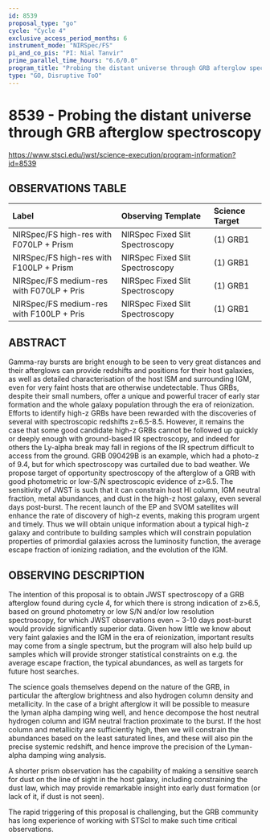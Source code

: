 ```yaml
---
id: 8539
proposal_type: "go"
cycle: "Cycle 4"
exclusive_access_period_months: 6
instrument_mode: "NIRSpec/FS"
pi_and_co_pis: "PI: Nial Tanvir"
prime_parallel_time_hours: "6.6/0.0"
program_title: "Probing the distant universe through GRB afterglow spectroscopy"
type: "GO, Disruptive ToO"
---
```

# 8539 - Probing the distant universe through GRB afterglow spectroscopy
https://www.stsci.edu/jwst/science-execution/program-information?id=8539
## OBSERVATIONS TABLE
| Label                                   | Observing Template                | Science Target |
| :-------------------------------------- | :-------------------------------- | :------------- |
| NIRSpec/FS high-res with F070LP + Prism | NIRSpec Fixed Slit Spectroscopy   | (1) GRB1       |
| NIRSpec/FS high-res with F100LP + Prism | NIRSpec Fixed Slit Spectroscopy   | (1) GRB1       |
| NIRSpec/FS medium-res with F070LP + Pris | NIRSpec Fixed Slit Spectroscopy   | (1) GRB1       |
| NIRSpec/FS medium-res with F100LP + Pris | NIRSpec Fixed Slit Spectroscopy   | (1) GRB1       |

## ABSTRACT

Gamma-ray bursts are bright enough to be seen to very great distances and their afterglows can provide redshifts and positions for their host galaxies, as well as detailed characterisation of the host ISM and surrounding IGM, even for very faint hosts that are otherwise undetectable. Thus GRBs, despite their small numbers, offer a unique and powerful tracer of early star formation and the whole galaxy population through the era of reionization. Efforts to identify high-z GRBs have been rewarded with the discoveries of several with spectroscopic redshifts z=6.5-8.5. However, it remains the case that some good candidate high-z GRBs cannot be followed up quickly or deeply enough with ground-based IR spectroscopy, and indeed for others the Ly-alpha break may fall in regions of the IR spectrum difficult to access from the ground. GRB 090429B is an example, which had a photo-z of 9.4, but for which spectroscopy was curtailed due to bad weather. We propose target of opportunity spectroscopy of the afterglow of a GRB with good photometric or low-S/N spectroscopic evidence of z>6.5. The sensitivity of JWST is such that it can constrain host HI column, IGM neutral fraction, metal abundances, and dust in the high-z host galaxy, even several days post-burst. The recent launch of the EP and SVOM satellites will enhance the rate of discovery of high-z events, making this program urgent and timely. Thus we will obtain unique information about a typical high-z galaxy and contribute to building samples which will constrain population properties of primordial galaxies across the luminosity function, the average escape fraction of ionizing radiation, and the evolution of the IGM.

## OBSERVING DESCRIPTION

The intention of this proposal is to obtain JWST spectroscopy of a GRB afterglow found during cycle 4, for which there is strong indication of z>6.5, based on ground photometry or low S/N and/or low resolution spectroscopy, for which JWST observations even ~ 3-10 days post-burst would provide significantly superior data. Given how little we know about very faint galaxies and the IGM in the era of reionization, important results may come from a single spectrum, but the program will also help build up samples which will provide stronger statistical constraints on e.g. the average escape fraction, the typical abundances, as well as targets for future host searches.

The science goals themselves depend on the nature of the GRB, in particular the afterglow brightness and also hydrogen column density and metallicity. In the case of a bright afterglow it will be possible to measure the lyman alpha damping wing well, and hence decompose the host neutral hydrogen column and IGM neutral fraction proximate to the burst. If the host column and metallicity are sufficiently high, then we will constrain the abundances based on the least saturated lines, and these will also pin the precise systemic redshift, and hence improve the precision of the Lyman-alpha damping wing analysis.

A shorter prism observation has the capability of making a sensitive search for dust on the line of sight in the host galaxy, including constraining the dust law, which may provide remarkable insight into early dust formation (or lack of it, if dust is not seen).

The rapid triggering of this proposal is challenging, but the GRB community has long experience of working with STScI to make such time critical observations.